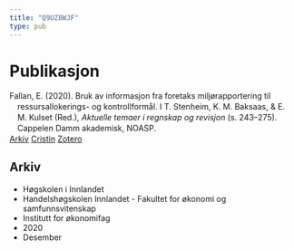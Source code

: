 ```yaml
---
title: "Q9UZ8WJF"
type: pub
---
```

<h1>Publikasjon</h1>
<article id="csl-bib-container-Q9UZ8WJF" class="csl-bib-container">
  <div class="csl-bib-body" style="line-height: 1.35; padding-left: 1em; text-indent:-1em;">
  <div class="csl-entry">Fallan, E. (2020). Bruk av informasjon fra foretaks milj&#xF8;rapportering til ressursallokerings- og kontrollform&#xE5;l. I T. Stenheim, K. M. Baksaas, &amp; E. M. Kulset (Red.), <i>Aktuelle temaer i regnskap og revisjon</i> (s. 243&#x2013;275). Cappelen Damm akademisk, NOASP.</div>
</div>
  <div class="csl-bib-buttons">
    <a href="#taxonomy-article-Q9UZ8WJF" class="csl-bib-button">Arkiv</a>
    <a href alt="Cristin URL" class="csl-bib-button">Cristin</a>
    <a href alt="Zotero URL" class="csl-bib-button">Zotero</a>
  </div>
  <div id="csl-bib-meta-container-Q9UZ8WJF"></div>
</article>
<div id="csl-bib-meta-Q9UZ8WJF" class="csl-bib-meta">
  <article id="taxonomy-article-Q9UZ8WJF" class="taxonomy-article">
    <h1>Arkiv</h1>
    <ul>
      <li>Høgskolen i Innlandet</li>
      <li>Handelshøgskolen Innlandet - Fakultet for økonomi og samfunnsvitenskap</li>
      <li>Institutt for økonomifag</li>
      <li>2020</li>
      <li>Desember</li>
    </ul>
  </article>
</div>
